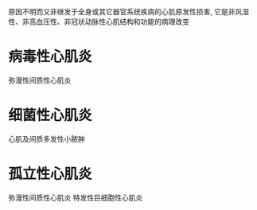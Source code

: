 原因不明而又非继发于全身或其它器官系统疾病的心肌原发性损害, 它是非风湿性、非高血压性、非冠状动脉性心肌结构和功能的病理改变
# 病毒性心肌炎
弥漫性间质性心肌炎
# 细菌性心肌炎
心肌及间质多发性小脓肿
# 孤立性心肌炎
弥漫性间质性心肌炎
特发性巨细胞性心肌炎
